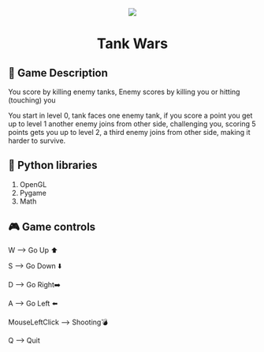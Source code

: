 <div align="center"> <img src="https://media1.tenor.com/m/PsqB1Fb6QoMAAAAC/tank-animated.gif"/>
 </div>
<div align="center">

  # Tank Wars
 
 </div>





## 🚀 Game Description
 
You score by killing enemy tanks, Enemy scores by killing you or hitting (touching) you

You start in level 0, tank faces one enemy tank, if you score a point you get up to level 1 another enemy joins from other side, challenging you, scoring 5 points gets you up to level 2, a third enemy joins from other side, making it harder to survive.



 

## 🐍 Python libraries
1) OpenGL
2) Pygame
3) Math

 

 
## 🎮 Game controls

W --> Go Up ⬆️ 

S --> Go Down ⬇️

D --> Go Right➡️

A --> Go Left ⬅️

MouseLeftClick --> Shooting💣

Q --> Quit





